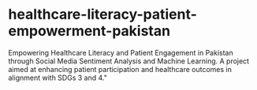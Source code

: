 # healthcare-literacy-patient-empowerment-pakistan
Empowering Healthcare Literacy and Patient Engagement in Pakistan through Social Media Sentiment Analysis and Machine Learning. A project aimed at enhancing patient participation and healthcare outcomes in alignment with SDGs 3 and 4."
